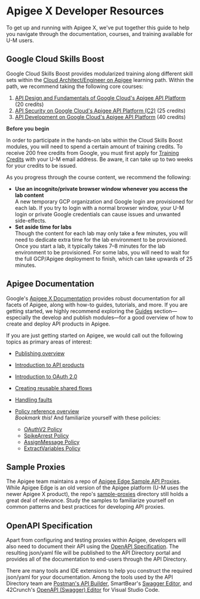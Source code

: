 # Apigee X Developer Resources

To get up and running with Apigee X, we've put together this guide to help you
navigate through the documentation, courses, and training available for U-M
users.

## Google Cloud Skills Boost

Google Cloud Skills Boost provides modularized training along different skill
sets within the [Cloud Architect/Engineer on Apigee](https://www.cloudskillsboost.google/paths/27) learning path. Within the path, we recommend taking the following core courses:

1. [API Design and Fundamentals of Google Cloud's Apigee API Platform](https://www.cloudskillsboost.google/course_templates/254) (20 credits)
2. [API Security on Google Cloud's Apigee API Platform (C2)](https://www.cloudskillsboost.google/course_templates/255) (25 credits)
3. [API Development on Google Cloud's Apigee API Platform](https://www.cloudskillsboost.google/course_templates/256) (40 credits)

<div class="alert alert-info small">
  <div style="font-weight: 600">
    <i class="fa-solid fa-star"></i> Before you begin
  </div>
  <p>
    In order to participate in the hands-on labs within the Cloud Skills Boost
    modules, you will need to spend a certain amount of training credits. To
    receive 200 free credits from Google, you must first apply for
    <a href="https://edu.google.com/intl/ALL_us/programs/credits/training/?modal_active=none">Training Credits</a>
    with your U-M email address. Be aware, it can take up to two weeks for your
    credits to be issued.
  </p>
</div>

As you progress through the course content, we recommend the following:

- **Use an incognito/private browser window whenever you access the lab content**  
  A new temporary GCP organization and Google login are provisioned for each lab. If you try to login with a normal browser window, your U-M login or private Google credentials can cause issues and unwanted side-effects.
- **Set aside time for labs**  
  Though the content for each lab may only take a few minutes, you will need to dedicate extra time for the lab environment to be provisioned. Once you start a lab, it typically takes 7–8 minutes for the lab environment to be provisioned. For some labs, you will need to wait for the full GCP/Apigee deployment to finish, which can take upwards of 25 minutes.

## Apigee Documentation

Google's [Apigee X Documentation](https://cloud.google.com/apigee/docs) provides robust documentation for all facets of Apigee, along with how-to guides, tutorials, and more. If you are getting started, we highly recommend exploring the [Guides](https://cloud.google.com/apigee/docs/guides) section—especially the develop and publish modules—for a good overview of how to create and deploy API products in Apigee.

If you are just getting started on Apigee, we would call out the following topics as primary areas of interest:

- [Publishing overview](https://cloud.google.com/apigee/docs/api-platform/publish/publishing-overview#task2registeranappdeveloperonedge)
- [Introduction to API products](https://cloud.google.com/apigee/docs/api-platform/publish/what-api-product)
- [Introduction to OAuth 2.0](https://cloud.google.com/apigee/docs/api-platform/security/oauth/oauth-introduction)
- [Creating reusable shared flows](https://cloud.google.com/apigee/docs/api-platform/fundamentals/shared-flows)
- [Handling faults](https://cloud.google.com/apigee/docs/api-platform/fundamentals/fault-handling)
- [Policy reference overview](https://cloud.google.com/apigee/docs/api-platform/reference/policies/reference-overview-policy)  
   _Bookmark this!_ And familiarize yourself with these policies:

  - [OAuthV2 Policy](https://cloud.google.com/apigee/docs/api-platform/reference/policies/oauthv2-policy)
  - [SpikeArrest Policy](https://cloud.google.com/apigee/docs/api-platform/reference/policies/spike-arrest-policy)
  - [AssignMessage Policy](https://cloud.google.com/apigee/docs/api-platform/reference/policies/assign-message-policy)
  - [ExtractVariables Policy](https://cloud.google.com/apigee/docs/api-platform/reference/policies/extract-variables-policy)

## Sample Proxies

The Apigee team maintains a repo of [Apigee Edge Sample API Proxies](https://github.com/apigee/api-platform-samples). While Apigee Edge is an old version of the Apigee platform (U-M uses the newer Apigee X product), the repo's [sample-proxies](https://github.com/apigee/api-platform-samples/tree/master/sample-proxies) directory still holds a great deal of relevance. Study the samples to familiarize yourself on common patterns and best practices for developing API proxies.

## OpenAPI Specification

Apart from configuring and testing proxies within Apigee, developers will also need to document their API using the [OpenAPI Specification][oas-spec]. The resulting json/yaml file will be published to the API Directory portal and provides all of the documentation to end-users through the API Directory.

There are many tools and IDE extensions to help you construct the required json/yaml for your documentation. Among the tools used by the API Directory team are [Postman's API Builder][postman-builder], SmartBear's [Swagger Editor][swagger-io], and 42Crunch's [OpenAPI (Swagger) Editor][vscode-openapi] for Visual Studio Code.

[oas-spec]: https://spec.openapis.org/oas/latest
[postman-builder]: https://learning.postman.com/docs/publishing-your-api/documenting-your-api/
[swagger-io]: https://editor.swagger.io/
[vscode-openapi]: https://marketplace.visualstudio.com/items?itemName=42Crunch.vscode-openapi
